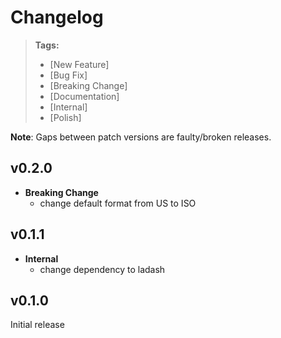 # Changelog

> **Tags:**
> - [New Feature]
> - [Bug Fix]
> - [Breaking Change]
> - [Documentation]
> - [Internal]
> - [Polish]

**Note**: Gaps between patch versions are faulty/broken releases.

## v0.2.0

- **Breaking Change**
  - change default format from US to ISO

## v0.1.1

- **Internal**
  - change dependency to ladash

## v0.1.0

Initial release
